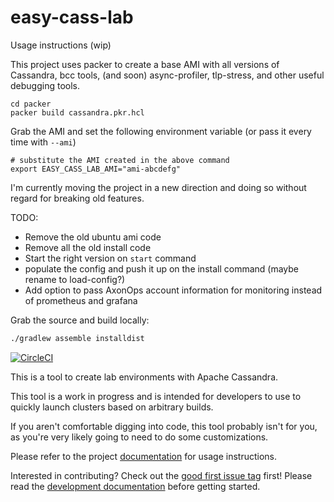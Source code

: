 # easy-cass-lab

Usage instructions (wip)

This project uses packer to create a base AMI with all versions of Cassandra, bcc tools, (and soon) async-profiler, tlp-stress, and other useful debugging tools.

```shell
cd packer
packer build cassandra.pkr.hcl
```

Grab the AMI and set the following environment variable (or pass it every time with `--ami`)

```shell
# substitute the AMI created in the above command
export EASY_CASS_LAB_AMI="ami-abcdefg" 
```

I'm currently moving the project in a new direction and doing so without regard for breaking old features. 


TODO:

* Remove the old ubuntu ami code
* Remove all the old install code
* Start the right version on `start` command
* populate the config and push it up on the install command (maybe rename to load-config?)
* Add option to pass AxonOps account information for monitoring instead of prometheus and grafana

Grab the source and build locally:

```bash
./gradlew assemble installdist
```

[![CircleCI](https://circleci.com/gh/rustyrazorblade/easy-cass-lab.svg?style=svg)](https://circleci.com/gh/rustyrazorblade/easy-cass-lab)

This is a tool to create lab environments with Apache Cassandra. 

This tool is a work in progress and is intended for developers to use to quickly launch clusters based on arbitrary builds.

If you aren't comfortable digging into code, this tool probably isn't for you, as you're very likely going to need to do some customizations.

Please refer to the project [documentation](http://rustyrazorblade.com/easy-cass-lab/) for usage instructions. 

Interested in contributing?  Check out the [good first issue tag](https://github.com/rustyrazorblade/easy-cass-lab/issues?q=is%3Aissue+is%3Aopen+label%3A%22good+first+issue%22) first!  Please read the [development documentation](http://rustyrazorblade.com/easy-cass-lab/development) before getting started.


